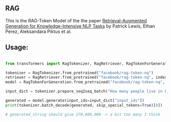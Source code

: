 ## RAG

This is the RAG-Token Model of the the paper [Retrieval-Augmented Generation for Knowledge-Intensive NLP Tasks](https://arxiv.org/pdf/2005.11401.pdf) 
by Patrick Lewis, Ethan Perez, Aleksandara Piktus et al.

## Usage:

```python

from transformers import RagTokenizer, RagRetriever, RagTokenForGeneration

tokenizer = RagTokenizer.from_pretrained("facebook/rag-token-nq")
retriever = RagRetriever.from_pretrained("facebook/rag-token-nq", index_name="exact", use_dummy_dataset=True)
model = RagTokenForGeneration.from_pretrained("facebook/rag-token-nq", retriever=retriever)

input_dict = tokenizer.prepare_seq2seq_batch("How many people live in Paris?", "In Paris, there are 10 million people.", return_tensors="pt")

generated = model.generate(input_ids=input_dict["input_ids"])
print(tokenizer.batch_decode(generated, skip_special_tokens=True)[0])

# generated_string should give 270,000,000 -> a bit too many I think
```
